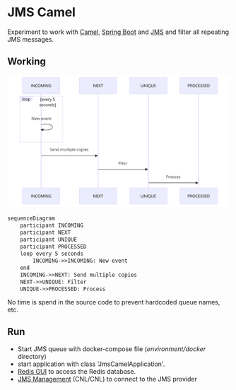 # JMS Camel
Experiment to work with [Camel](https://camel.apache.org/), 
[Spring Boot](https://spring.io/projects/spring-boot) and [JMS](https://activemq.apache.org/components/artemis/) and filter all repeating JMS messages.

## Working

![Flow](flow.png)

```mermaid
sequenceDiagram
    participant INCOMING
    participant NEXT
    participant UNIQUE
    participant PROCESSED
    loop every 5 seconds
        INCOMING->>INCOMING: New event
    end
    INCOMING->>NEXT: Send multiple copies
    NEXT->>UNIQUE: Filter
    UNIQUE->>PROCESSED: Process
```
No time is spend in the source code to prevent hardcoded queue names, etc.

## Run
- Start JMS queue with docker-compose file (*environment/docker* directory)
- start application with class 'JmsCamelApplication'.
- [Redis GUI](http://localhost:5540/) to access the Redis database.
- [JMS Management](http://localhost:8161/) (CNL/CNL) to connect to the JMS provider